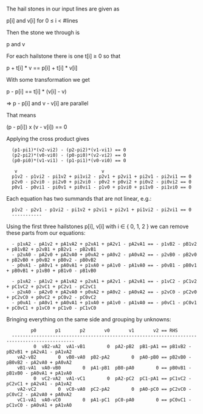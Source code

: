 The hail stones in our input lines are given as

p[i] and v[i] for 0 ≤ i < #lines

Then the stone we through is

p and v

For each hailstone there is one t[i] ≥ 0 so that

p + t[i] * v == p[i] + t[i] * v[i]

With some transformation we get

p - p[i] == t[i] * (v[i] - v)

⇒ p - p[i] and v - v[i] are parallel

That means

(p - p[i]) x (v - v[i]) == 0


Applying the cross product gives

```
  (p1-pi1)*(v2-vi2) - (p2-pi2)*(v1-vi1) == 0
  (p2-pi2)*(v0-vi0) - (p0-pi0)*(v2-vi2) == 0
  (p0-pi0)*(v1-vi1) - (p1-pi1)*(v0-vi0) == 0
```

```
   v                               v
  p1v2 - p1vi2 - pi1v2 + pi1vi2 - p2v1 + p2vi1 + pi2v1 - pi2vi1 == 0
  p2v0 - p2vi0 - pi2v0 + pi2vi0 - p0v2 + p0vi2 + pi0v2 - pi0vi2 == 0
  p0v1 - p0vi1 - pi0v1 + pi0vi1 - p1v0 + p1vi0 + pi1v0 - pi1vi0 == 0
```

Each equation has two summands that are not linear, e.g.:

```
  p1v2 - p2v1 - p1vi2 - pi1v2 + p2vi1 + pi2v1 + pi1vi2 - pi2vi1 == 0
  -----------
```

Using the first three hailstones p[i], v[i] with i ∈ { 0, 1, 2 } we can remove
these parts from our equations:

```
  - p1vA2 - pA1v2 + pA1vA2 + p2vA1 + pA2v1 - pA2vA1 == - p1vB2 - pB1v2 + pB1vB2 + p2vB1 + pB2v1 - pB2vB1
  - p2vA0 - pA2v0 + pA2vA0 + p0vA2 + pA0v2 - pA0vA2 == - p2vB0 - pB2v0 + pB2vB0 + p0vB2 + pB0v2 - pB0vB2
  - p0vA1 - pA0v1 + pA0vA1 + p1vA0 + pA1v0 - pA1vA0 == - p0vB1 - pB0v1 + pB0vB1 + p1vB0 + pB1v0 - pB1vB0

  - p1vA2 - pA1v2 + pA1vA2 + p2vA1 + pA2v1 - pA2vA1 == - p1vC2 - pC1v2 + pC1vC2 + p2vC1 + pC2v1 - pC2vC1
  - p2vA0 - pA2v0 + pA2vA0 + p0vA2 + pA0v2 - pA0vA2 == - p2vC0 - pC2v0 + pC2vC0 + p0vC2 + pC0v2 - pC0vC2
  - p0vA1 - pA0v1 + pA0vA1 + p1vA0 + pA1v0 - pA1vA0 == - p0vC1 - pC0v1 + pC0vC1 + p1vC0 + pC1v0 - pC1vC0
```

Bringing everything on the same side and grouping by unknowns:

```
         p0       p1       p2       v0       v1       v2 == RHS
  ---------------------------------------------------------------------------------------------
          0  vB2-vA2  vA1-vB1        0  pA2-pB2  pB1-pA1 == pB1vB2 - pB2vB1 + pA2vA1 - pA1vA2
    vA2-vB2        0  vB0-vA0  pB2-pA2        0  pA0-pB0 == pB2vB0 - pB0vB2 - pA2vA0 + pA0vA2
    vB1-vA1  vA0-vB0        0  pA1-pB1  pB0-pA0        0 == pB0vB1 - pB1vB0 - pA0vA1 + pA1vA0
          0  vC2-vA2  vA1-vC1        0  pA2-pC2  pC1-pA1 == pC1vC2 - pC2vC1 + pA2vA1 - pA1vA2
    vA2-vC2        0  vC0-vA0  pC2-pA2        0  pA0-pC0 == pC2vC0 - pC0vC2 - pA2vA0 + pA0vA2
    vC1-vA1  vA0-vC0        0  pA1-pC1  pC0-pA0        0 == pC0vC1 - pC1vC0 - pA0vA1 + pA1vA0
```
